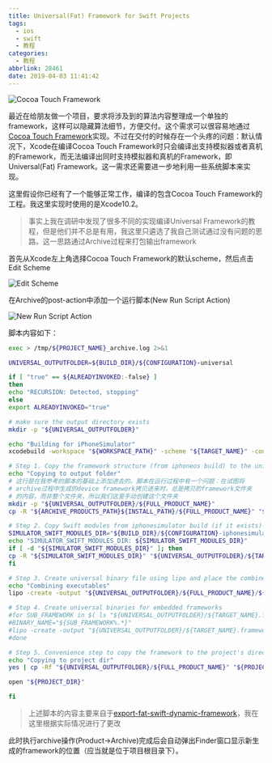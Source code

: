 ```yaml
---
title: Universal(Fat) Framework for Swift Projects
tags:
  - ios
  - swift
  - 教程
categories:
  - 教程
abbrlink: 28461
date: 2019-04-03 11:41:42
---
```

![Cocoa Touch Framework](https://imgs.codewoody.com/uploads/big/ec2894c1da024327344a0c2fb0f0e55a.jpg)

最近在给朋友做一个项目，要求将涉及到的算法内容整理成一个单独的framework，这样可以隐藏算法细节，方便交付。这个需求可以很容易地通过[Cocoa Touch Framework](https://medium.com/@Rageeni16/create-cocoa-touch-framework-and-publish-it-be9ad6535f33)实现。不过在交付的时候存在一个头疼的问题：默认情况下，Xcode在编译Cocoa Touch Framework时只会编译出支持模拟器或者真机的Framework，而无法编译出同时支持模拟器和真机的Framework，即Universal(Fat) Framework。这一需求还需要进一步地利用一些系统脚本来实现。
<!--more-->

这里假设你已经有了一个能够正常工作，编译的包含Cocoa Touch Framework的工程。我这里实现时使用的是Xcode10.2。

> 事实上我在调研中发现了很多不同的实现编译Universal Framework的教程，但是他们并不总是有用，我这里只遴选了我自己测试通过没有问题的思路。这一思路通过Archive过程来打包输出framework

首先从Xcode左上角选择Cocoa Touch Framework的默认scheme，然后点击Edit Scheme

![Edit Scheme](https://imgs.codewoody.com/uploads/big/c98bd864a870a5fa23da8ec4b330fd51.png)

在Archive的post-action中添加一个运行脚本(New Run Script Action)

![New Run Script Action](https://imgs.codewoody.com/uploads/big/8928535c1633ad1bfab117bd46b5b20c.png)

脚本内容如下：

```bash
exec > /tmp/${PROJECT_NAME}_archive.log 2>&1

UNIVERSAL_OUTPUTFOLDER=${BUILD_DIR}/${CONFIGURATION}-universal

if [ "true" == ${ALREADYINVOKED:-false} ]
then
echo "RECURSION: Detected, stopping"
else
export ALREADYINVOKED="true"

# make sure the output directory exists
mkdir -p "${UNIVERSAL_OUTPUTFOLDER}"

echo "Building for iPhoneSimulator"
xcodebuild -workspace "${WORKSPACE_PATH}" -scheme "${TARGET_NAME}" -configuration ${CONFIGURATION} -sdk iphonesimulator -destination 'platform=iOS Simulator,name=iPhone 6' ONLY_ACTIVE_ARCH=NO ARCHS='i386 x86_64' BUILD_DIR="${BUILD_DIR}" BUILD_ROOT="${BUILD_ROOT}" ENABLE_BITCODE=YES OTHER_CFLAGS="-fembed-bitcode" BITCODE_GENERATION_MODE=bitcode clean build

# Step 1. Copy the framework structure (from iphoneos build) to the universal folder
echo "Copying to output folder"
# 这行是在我参考的脚本的基础上添加进去的。脚本在运行过程中有一个问题：在试图将
# archive过程中生成的device framework拷贝进来时，总是拷贝的framework文件夹
# 的内容，而非整个文件夹，所以我们这里手动创建这个文件夹
mkdir -p "${UNIVERSAL_OUTPUTFOLDER}/${FULL_PRODUCT_NAME}"
cp -R "${ARCHIVE_PRODUCTS_PATH}${INSTALL_PATH}/${FULL_PRODUCT_NAME}" "${UNIVERSAL_OUTPUTFOLDER}/${FULL_PRODUCT_NAME}"

# Step 2. Copy Swift modules from iphonesimulator build (if it exists) to the copied framework directory
SIMULATOR_SWIFT_MODULES_DIR="${BUILD_DIR}/${CONFIGURATION}-iphonesimulator/${TARGET_NAME}.framework/Modules/${TARGET_NAME}.swiftmodule/."
echo "SIMULATOR_SWIFT_MODULES_DIR: ${SIMULATOR_SWIFT_MODULES_DIR}"
if [ -d "${SIMULATOR_SWIFT_MODULES_DIR}" ]; then
cp -R "${SIMULATOR_SWIFT_MODULES_DIR}" "${UNIVERSAL_OUTPUTFOLDER}/${TARGET_NAME}.framework/Modules/${TARGET_NAME}.swiftmodule"
fi

# Step 3. Create universal binary file using lipo and place the combined executable in the copied framework directory
echo "Combining executables"
lipo -create -output "${UNIVERSAL_OUTPUTFOLDER}/${FULL_PRODUCT_NAME}/${EXECUTABLE_PATH}" "${BUILD_DIR}/${CONFIGURATION}-iphonesimulator/${EXECUTABLE_PATH}" "${ARCHIVE_PRODUCTS_PATH}${INSTALL_PATH}/${EXECUTABLE_PATH}"

# Step 4. Create universal binaries for embedded frameworks
#for SUB_FRAMEWORK in $( ls "${UNIVERSAL_OUTPUTFOLDER}/${TARGET_NAME}.framework/Frameworks" ); do
#BINARY_NAME="${SUB_FRAMEWORK%.*}"
#lipo -create -output "${UNIVERSAL_OUTPUTFOLDER}/${TARGET_NAME}.framework/Frameworks/${SUB_FRAMEWORK}/${BINARY_NAME}" "${BUILD_DIR}/${CONFIGURATION}-iphonesimulator/${SUB_FRAMEWORK}/${BINARY_NAME}" "${ARCHIVE_PRODUCTS_PATH}${INSTALL_PATH}/${TARGET_NAME}.framework/Frameworks/${SUB_FRAMEWORK}/${BINARY_NAME}"
#done

# Step 5. Convenience step to copy the framework to the project's directory
echo "Copying to project dir"
yes | cp -Rf "${UNIVERSAL_OUTPUTFOLDER}/${FULL_PRODUCT_NAME}" "${PROJECT_DIR}"

open "${PROJECT_DIR}"

fi
```

> 上述脚本的内容主要来自于[export-fat-swift-dynamic-framework](https://gist.github.com/eladnava/0824d08da8f99419ef2c7b7fb6d4cc78)，我在这里根据实际情况进行了更改

此时执行archive操作(Product->Archive)完成后会自动弹出Finder窗口显示新生成的framework的位置（应当就是位于项目根目录下）。